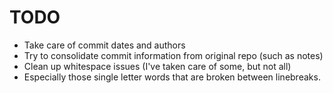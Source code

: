 # TODO

-   Take care of commit dates and authors
-   Try to consolidate commit information from original repo (such as notes)
-   Clean up whitespace issues (I've taken care of some, but not all)
-   Especially those single letter words that are broken between linebreaks.
